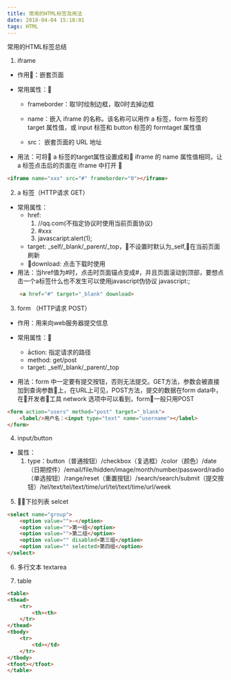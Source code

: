 ```yaml
---
title: 常用的HTML标签及用法
date: 2018-04-04 15:18:01
tags: HTML
---
```

常用的HTML标签总结
<!-- more -->
1. iframe

- 作用：嵌套页面

- 常用属性：
    - frameborder：取1时绘制边框，取0时去掉边框

    - name：嵌入 iframe 的名称。该名称可以用作 a 标签，form 标签的 target 属性值，或 input 标签和 button 标签的 formtaget 属性值
    - src： 嵌套页面的 URL 地址

- 用法：可将 a 标签的target属性设置成和 iframe 的 name 属性值相同，让 a 标签点击后的页面在 iframe 中打开

```html
<iframe name="xxx" src="#" frameborder="0"></iframe>
```
2. a 标签（HTTP请求 GET）
- 常用属性：
    - href:
        1. //qq.com(不指定协议时使用当前页面协议)
        2. #xxx
        3. javascaript:alert(1);
    - target: _self/_blank/_parent/_top，不设置时默认为_self,在当前页面刷新
    - download: 点击下载时使用
- 用法：当href值为#时，点击时页面锚点变成#，并且页面滚动到顶部，要想点击一个a标签什么也不发生可以使用javascript伪协议 javascript:;
```html
    <a href="#" target="_blank" download>
```

3. form （HTTP请求 POST）
- 作用：用来向web服务器提交信息
- 常用属性：
    - āction: 指定请求的路径
    - method: get/post
    - target: _self/_blank/_parent/_top

- 用法：form 中一定要有提交按钮，否则无法提交。GET方法，参数会被直接加到查询参数上，在URL上可见，POST方法，提交的数据在form data中，在开发者工具 network 选项中可以看到，form一般只用POST

```html
<form action="users" method="post" target="_blank">
    <label/>用户名：<input type="text" name="username"></label>
</form>
```
4. input/button
- 属性：
    1. type：button（普通按钮）/checkbox（复选框）/color（颜色）/date（日期控件）/email/file/hidden/image/month/number/password/radio（单选按钮）/range/reset（重置按钮）/search/search/submit（提交按钮）/tel/text/tel/text/time/url/tel/text/time/url/week
5. 下拉列表 selcet
```html
<select name="group">
    <option value="">-</option> 
    <option value="">第一组</option>
    <option value="">第二组</option>
    <option value="" disabled>第三组</option>
    <option value="" selected>第四组</option>
</select>
```
6. 多行文本 textarea

7. table
```html
<table>
<thead>
    <tr>
        <th><th>
    </tr>
</thead>
<tbody>
    <tr>
        <td></td>
    </tr>
</tbody>
<tfoot></tfoot>
</table>
```